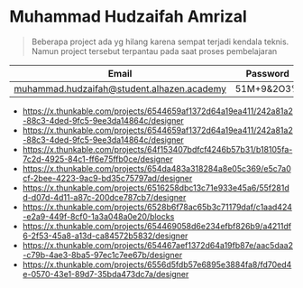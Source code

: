 # Muhammad Hudzaifah Amrizal 

>Beberapa project ada yg hilang karena sempat terjadi kendala teknis. Namun project tersebut terpantau pada saat proses pembelajaran

|Email|Password|
|---|---|
|muhammad.hudzaifah@student.alhazen.academy|51M+9&2O3%|

- https://x.thunkable.com/projects/6544659af1372d64a19ea411/242a81a2-88c3-4ded-9fc5-9ee3da14864c/designer
- https://x.thunkable.com/projects/6544659af1372d64a19ea411/242a81a2-88c3-4ded-9fc5-9ee3da14864c/designer
- https://x.thunkable.com/projects/64f153407bdfcf4246b57b31/b18105fa-7c2d-4925-84c1-ff6e75ffb0ce/designer
- https://x.thunkable.com/projects/654da483a318284a8e05c369/e5c7a0cf-2bee-4223-9ac9-bd35c75797ad/designer
- https://x.thunkable.com/projects/6516258dbc13c71e933e45a6/55f281dd-d07d-4d11-a87c-200dce787cb7/designer
- https://x.thunkable.com/projects/6528b6f78ac65b3c71179daf/c1aad424-e2a9-449f-8cf0-1a3a048a0e20/blocks
- https://x.thunkable.com/projects/654469058d6e234efbf826b9/a4211df6-2f53-45a8-a13d-ca84572b5832/designer
- https://x.thunkable.com/projects/654467aef1372d64a19fb87e/aac5daa2-c79b-4ae3-8ba5-97ec1c7ee67b/designer
- https://x.thunkable.com/projects/6556d5fdb57e6895e3884fa8/fd70ed4e-0570-43e1-89d7-35bda473dc7a/designer